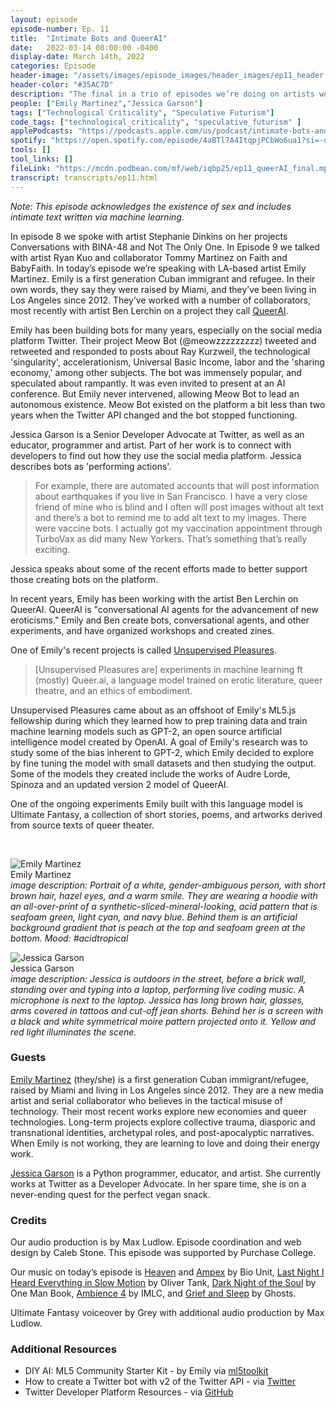 ```yaml
---
layout: episode
episode-number: Ep. 11
title:  "Intimate Bots and QueerAI"
date:   2022-03-14 08:00:00 -0400
display-date: March 14th, 2022
categories: Episode
header-image: "/assets/images/episode_images/header_images/ep11_header.jpg"
header-color: "#35AC7D"
description: "The final in a trio of episodes we’re doing on artists working with bots and conversational agents. We speak to Emily Martinez of QueerAI on their work in bots and their collaborative AI chatbot experiment trained on erotic literature, feminist and queer theory, and an ethics of embodiment. We also talk with Jessica Garson, a Senior Developer Advocate at Twitter."
people: ["Emily Martinez","Jessica Garson"]
tags: ["Technological Criticality", "Speculative Futurism"]
code_tags: ["technological_criticality", "speculative_futurism" ]
applePodcasts: "https://podcasts.apple.com/us/podcast/intimate-bots-and-queerai/id1536778522?i=1000554048808"
spotify: "https://open.spotify.com/episode/4aBTl7A4ItqpjPCbWo6ua1?si=-u1Kz3eMScmakzL5CHibOg"
tools: []
tool_links: []
fileLink: "https://mcdn.podbean.com/mf/web/iqbp25/ep11_queerAI_final.mp3"
transcript: transcripts/ep11.html
---
```


*Note: This episode acknowledges the existence of sex and includes intimate text written via machine learning.*

In episode 8 we spoke with artist Stephanie Dinkins on her projects Conversations with BINA-48 and Not The Only One. In Episode 9 we talked with artist Ryan Kuo and collaborator Tommy Martinez on Faith and BabyFaith. In today’s episode we’re speaking with LA-based artist Emily Martinez. Emily is a first generation Cuban immigrant and refugee. In their own words, they say they were raised by Miami, and they’ve been living in Los Angeles since 2012. They’ve worked with a number of collaborators, most recently with artist Ben Lerchin on a project they call [QueerAI](https://queer.ai/).

Emily has been building bots for many years, especially on the social media platform Twitter. Their project Meow Bot (@meowzzzzzzzzz) tweeted and retweeted and responded to posts about Ray Kurzweil, the technological 'singularity', accelerationism, Universal Basic Income, labor and the 'sharing economy,' among other subjects. The bot was immensely popular, and speculated about rampantly. It was even invited to present at an AI conference. But Emily never intervened, allowing Meow Bot to lead an autonomous existence. Meow Bot existed on the platform a bit less than two years when the Twitter API changed and the bot stopped functioning.

Jessica Garson is a Senior Developer Advocate at Twitter, as well as an educator, programmer and artist. Part of her work is to connect with developers to find out how they use the social media platform. Jessica describes bots as 'performing actions'. 

> For example, there are automated accounts that will post information about earthquakes if you live in San Francisco. I have a very close friend of mine who is blind and I often will post images without alt text and there’s a bot to remind me to add alt text to my images. There were vaccine bots. I actually got my vaccination appointment through TurboVax as did many New Yorkers. That’s something that’s really exciting.

Jessica speaks about some of the recent efforts made to better support those creating bots on the platform. 

In recent years, Emily has been working with the artist Ben Lerchin on QueerAI. QueerAI is "conversational AI agents for the advancement of new eroticisms." Emily and Ben create bots, conversational agents, and other experiments, and have organized workshops and created zines. 

One of Emily's recent projects is called [Unsupervised Pleasures](https://unsupervisedpleasures.com). 

> [Unsupervised Pleasures are] experiments in machine learning ft (mostly) Queer.ai, a language model trained on erotic literature, queer theatre, and an ethics of embodiment.

Unsupervised Pleasures came about as an offshoot of Emily's ML5.js fellowship during which they learned how to prep training data and train machine learning models such as GPT-2, an open source artificial intelligence model created by OpenAI. A goal of Emily's research was to study some of the bias inherent to GPT-2, which Emily decided to explore by fine tuning the model with small datasets and then studying the output. Some of the models they created include the works of Audre Lorde, Spinoza and an updated version 2 model of QueerAI.

One of the ongoing experiments Emily built with this language model is Ultimate Fantasy, a collection of short stories, poems, and artworks derived from source texts of queer theater. 

<br>

![Emily Martinez]({{site.baseurl}}/assets/images/emily.jpg)  
Emily Martinez  
*image description: Portrait of a white, gender-ambiguous person, with short brown hair, hazel eyes, and a warm smile. They are wearing a hoodie with an all-over-print of a synthetic-sliced-mineral-looking, acid pattern that is seafoam green, light cyan, and navy blue. Behind them is an artificial background gradient that is peach at the top and seafoam green at the bottom. Mood: #acidtropical*

![Jessica Garson]({{site.baseurl}}/assets/images/jessica.jpg)  
Jessica Garson  
*image description: Jessica is outdoors in the street, before a brick wall, standing over and typing into a laptop, performing live coding music. A microphone is next to the laptop. Jessica has long brown hair, glasses, arms covered in tattoos and cut-off jean shorts. Behind her is a screen with a black and white symmetrical moire pattern projected onto it. Yellow and red light illuminates the scene.*

### Guests

<a href="https://somethingnothing.me/" alt="Emily Martinez artist website" class="nameTag">Emily Martinez</a> (they/she) is a first generation Cuban immigrant/refugee, raised by Miami and living in Los Angeles since 2012. They are a new media artist and serial collaborator who believes in the tactical misuse of technology. Their most recent works explore new economies and queer technologies. Long-term projects explore collective trauma, diasporic and transnational identities, archetypal roles, and post-apocalyptic narratives. When Emily is not working, they are learning to love and doing their energy work. 

<a href="https://twitter.com/jessicagarson" alt="Jessica Garson Twitter" class="nameTag">Jessica Garson</a> is a Python programmer, educator, and artist. She currently works at Twitter as a Developer Advocate. In her spare time, she is on a never-ending quest for the perfect vegan snack.

### Credits

Our audio production is by Max Ludlow. Episode coordination and web design by Caleb Stone. This episode was supported by Purchase College.

Our music on today’s episode is [Heaven](https://freemusicarchive.org/music/Bio_Unit/ampex/heaven-1) and [Ampex](https://freemusicarchive.org/music/Bio_Unit/ampex/ampex) by Bio Unit, [Last Night I Heard Everything in Slow Motion](https://freemusicarchive.org/music/Tank/Last_Night_I_Saw_Everything_In_Slow_Motion_Single/01_Last_Night_I_Heard_Everything_in_Slow_Motion_) by Oliver Tank, [Dark Night of the Soul](https://freemusicarchive.org/music/one-man-book/but-first-a-story/dark-night-of-the-soul) by One Man Book, [Ambience 4](https://freemusicarchive.org/music/independent-music-licensing-collective-imlc/emotive-ambience-licensing-pack-ketsa/ambience4) by IMLC, and [Grief and Sleep](https://freemusicarchive.org/music/Ghosts/Judge_EP/Ghosts_06_Grief_And_Sleep) by Ghosts.

Ultimate Fantasy voiceover by Grey with additional audio production by Max Ludlow.

### Additional Resources  

* DIY AI: ML5 Community Starter Kit - by Emily via [ml5toolkit](https://ml5toolkit.ml/)
* How to create a Twitter bot with v2 of the Twitter API - via [Twitter](https://developer.twitter.com/en/docs/tutorials/how-to-create-a-twitter-bot-with-twitter-api-v2)
* Twitter Developer Platform Resources - via [GitHub](https://github.com/twitterdev)  

